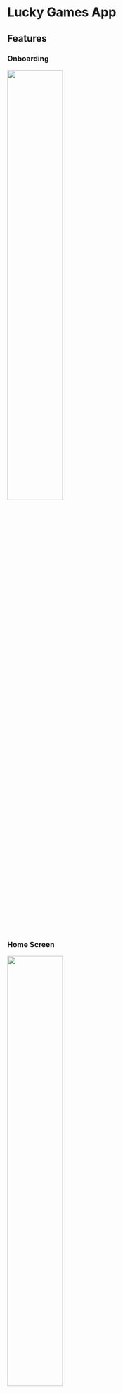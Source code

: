 # Lucky Games App
## Features
### Onboarding

<img src="https://github.com/troublecatcher/lucky_games/assets/91335963/eac65f31-9e9c-42d2-8d0b-6c17533233a0" width="50%"/>

### Home Screen

<img src="https://github.com/troublecatcher/lucky_games/assets/91335963/b3f60483-8f1e-48f4-a0a0-04dba726104f" width="50%"/>

### Match Pairs Game

<img src="https://github.com/troublecatcher/lucky_games/assets/91335963/eba16b6f-759d-41e2-996a-df00cfdfcc23" width="50%"/>
<img src="https://github.com/troublecatcher/lucky_games/assets/91335963/6e08b7ac-e57b-4715-9e8a-a9554845deae" width="50%"/>

### Minesweeper Game

<img src="https://github.com/troublecatcher/lucky_games/assets/91335963/6171a38b-0489-42bd-9544-89c294c84517" width="50%"/>
<img src="https://github.com/troublecatcher/lucky_games/assets/91335963/588956d0-8b30-4d4d-b72a-494887e1d653" width="50%"/>

### Settings

<img src="https://github.com/troublecatcher/lucky_games/assets/91335963/ebbae200-9c12-4ded-9160-242c0ba46e74" width="50%"/>
